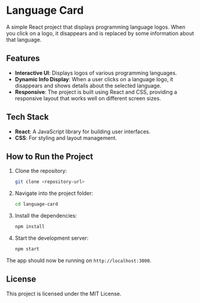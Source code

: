 
# Language Card

A simple React project that displays programming language logos. When you click on a logo, it disappears and is replaced by some information about that language.

## Features

- **Interactive UI**: Displays logos of various programming languages.
- **Dynamic Info Display**: When a user clicks on a language logo, it disappears and shows details about the selected language.
- **Responsive**: The project is built using React and CSS, providing a responsive layout that works well on different screen sizes.

## Tech Stack

- **React**: A JavaScript library for building user interfaces.
- **CSS**: For styling and layout management.

## How to Run the Project

1. Clone the repository:
   ```bash
   git clone <repository-url>
   ```
   
2. Navigate into the project folder:
   ```bash
   cd language-card
   ```

3. Install the dependencies:
   ```bash
   npm install
   ```

4. Start the development server:
   ```bash
   npm start
   ```

The app should now be running on `http://localhost:3000`.

## License

This project is licensed under the MIT License.
